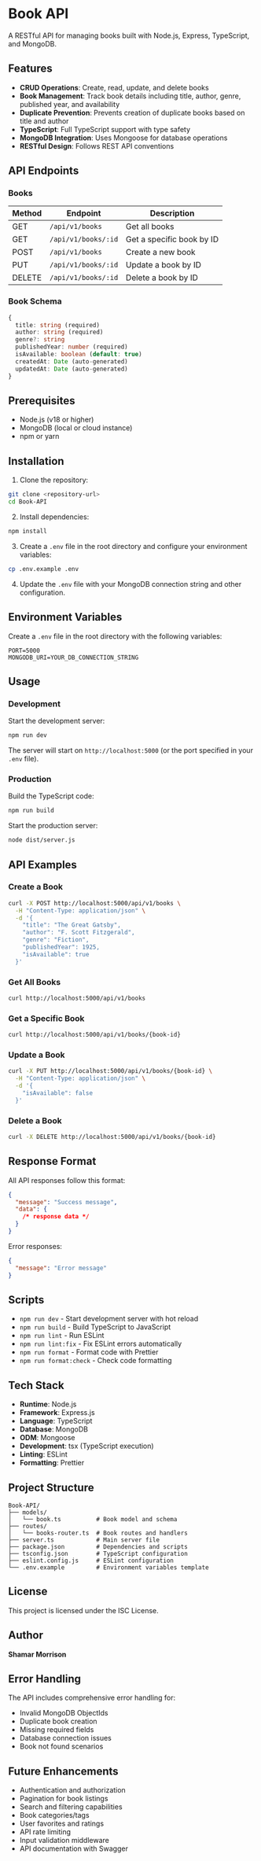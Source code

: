 # Book API

A RESTful API for managing books built with Node.js, Express, TypeScript, and MongoDB.

## Features

- **CRUD Operations**: Create, read, update, and delete books
- **Book Management**: Track book details including title, author, genre, published year, and availability
- **Duplicate Prevention**: Prevents creation of duplicate books based on title and author
- **TypeScript**: Full TypeScript support with type safety
- **MongoDB Integration**: Uses Mongoose for database operations
- **RESTful Design**: Follows REST API conventions

## API Endpoints

### Books

| Method | Endpoint            | Description               |
| ------ | ------------------- | ------------------------- |
| GET    | `/api/v1/books`     | Get all books             |
| GET    | `/api/v1/books/:id` | Get a specific book by ID |
| POST   | `/api/v1/books`     | Create a new book         |
| PUT    | `/api/v1/books/:id` | Update a book by ID       |
| DELETE | `/api/v1/books/:id` | Delete a book by ID       |

### Book Schema

```typescript
{
  title: string (required)
  author: string (required)
  genre?: string
  publishedYear: number (required)
  isAvailable: boolean (default: true)
  createdAt: Date (auto-generated)
  updatedAt: Date (auto-generated)
}
```

## Prerequisites

- Node.js (v18 or higher)
- MongoDB (local or cloud instance)
- npm or yarn

## Installation

1. Clone the repository:

```bash
git clone <repository-url>
cd Book-API
```

2. Install dependencies:

```bash
npm install
```

3. Create a `.env` file in the root directory and configure your environment variables:

```bash
cp .env.example .env
```

4. Update the `.env` file with your MongoDB connection string and other configuration.

## Environment Variables

Create a `.env` file in the root directory with the following variables:

```env
PORT=5000
MONGODB_URI=YOUR_DB_CONNECTION_STRING
```

## Usage

### Development

Start the development server:

```bash
npm run dev
```

The server will start on `http://localhost:5000` (or the port specified in your `.env` file).

### Production

Build the TypeScript code:

```bash
npm run build
```

Start the production server:

```bash
node dist/server.js
```

## API Examples

### Create a Book

```bash
curl -X POST http://localhost:5000/api/v1/books \
  -H "Content-Type: application/json" \
  -d '{
    "title": "The Great Gatsby",
    "author": "F. Scott Fitzgerald",
    "genre": "Fiction",
    "publishedYear": 1925,
    "isAvailable": true
  }'
```

### Get All Books

```bash
curl http://localhost:5000/api/v1/books
```

### Get a Specific Book

```bash
curl http://localhost:5000/api/v1/books/{book-id}
```

### Update a Book

```bash
curl -X PUT http://localhost:5000/api/v1/books/{book-id} \
  -H "Content-Type: application/json" \
  -d '{
    "isAvailable": false
  }'
```

### Delete a Book

```bash
curl -X DELETE http://localhost:5000/api/v1/books/{book-id}
```

## Response Format

All API responses follow this format:

```json
{
  "message": "Success message",
  "data": {
    /* response data */
  }
}
```

Error responses:

```json
{
  "message": "Error message"
}
```

## Scripts

- `npm run dev` - Start development server with hot reload
- `npm run build` - Build TypeScript to JavaScript
- `npm run lint` - Run ESLint
- `npm run lint:fix` - Fix ESLint errors automatically
- `npm run format` - Format code with Prettier
- `npm run format:check` - Check code formatting

## Tech Stack

- **Runtime**: Node.js
- **Framework**: Express.js
- **Language**: TypeScript
- **Database**: MongoDB
- **ODM**: Mongoose
- **Development**: tsx (TypeScript execution)
- **Linting**: ESLint
- **Formatting**: Prettier

## Project Structure

```
Book-API/
├── models/
│   └── book.ts          # Book model and schema
├── routes/
│   └── books-router.ts  # Book routes and handlers
├── server.ts            # Main server file
├── package.json         # Dependencies and scripts
├── tsconfig.json        # TypeScript configuration
├── eslint.config.js     # ESLint configuration
└── .env.example         # Environment variables template
```

## License

This project is licensed under the ISC License.

## Author

**Shamar Morrison**

## Error Handling

The API includes comprehensive error handling for:

- Invalid MongoDB ObjectIds
- Duplicate book creation
- Missing required fields
- Database connection issues
- Book not found scenarios

## Future Enhancements

- Authentication and authorization
- Pagination for book listings
- Search and filtering capabilities
- Book categories/tags
- User favorites and ratings
- API rate limiting
- Input validation middleware
- API documentation with Swagger

